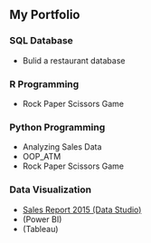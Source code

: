 ## My Portfolio

### SQL Database
  - Bulid a restaurant database
  
### R Programming
  - Rock Paper Scissors Game
  
### Python Programming
  - Analyzing Sales Data
  - OOP_ATM
  - Rock Paper Scissors Game
  
### Data Visualization
  - [Sales Report 2015 (Data Studio)](https://github.com/maypn/mySkills/blob/main/Dashboard/Sales_Report.pdf)
  - (Power BI)
  - (Tableau)
